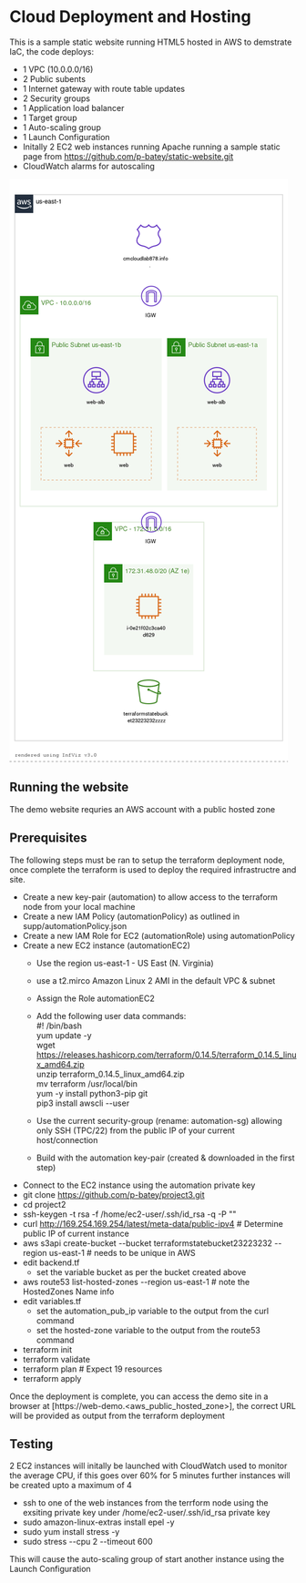 # Cloud Deployment and Hosting

This is a sample static website running HTML5 hosted in AWS to demstrate IaC, the code deploys:
+ 1 VPC  (10.0.0.0/16)
+ 2 Public subents
+ 1 Internet gateway with route table updates
+ 2 Security groups
+ 1 Application load balancer
+ 1 Target group
+ 1 Auto-scaling group
+ 1 Launch Configuration
+ Initally 2 EC2 web instances running Apache running a sample static page from https://github.com/p-batey/static-website.git
+ CloudWatch alarms for autoscaling

![Screenshot](supp/web-demo.png)

## Running the website

The demo website requries an AWS account with a public hosted zone

## Prerequisites

The following steps must be ran to setup the terraform deployment node, once complete the terraform is used to deploy the required infrastructre and site.
+ Create a new key-pair (automation) to allow access to the terraform node from your local machine
+ Create a new IAM Policy (automationPolicy) as outlined in supp/automationPolicy.json
+ Create a new IAM Role for EC2 (automationRole) using automationPolicy
+ Create a new EC2 instance (automationEC2)
    - Use the region us-east-1 - US East (N. Virginia)
    - use a t2.mirco Amazon Linux 2 AMI in the default VPC & subnet
    - Assign the Role automationEC2
    - Add the following user data commands:<br /> 
        #! /bin/bash<br />
        yum update -y<br />
        wget https://releases.hashicorp.com/terraform/0.14.5/terraform_0.14.5_linux_amd64.zip<br />
        unzip terraform_0.14.5_linux_amd64.zip<br />
        mv terraform /usr/local/bin<br />
        yum -y install python3-pip git<br />
        pip3 install awscli --user<br />
        
    - Use the current security-group (rename: automation-sg) allowing only SSH (TPC/22) from the public IP of your current host/connection
    - Build with the automation key-pair (created & downloaded in the first step)
+ Connect to the EC2 instance using the automation private key
+ git clone https://github.com/p-batey/project3.git
+ cd project2
+ ssh-keygen -t rsa -f /home/ec2-user/.ssh/id_rsa -q -P "" 
+ curl http://169.254.169.254/latest/meta-data/public-ipv4      # Determine public IP of current instance
+ aws s3api create-bucket --bucket terraformstatebucket23223232 --region us-east-1 # needs to be unique in AWS
+ edit backend.tf 
    - set the variable bucket as per the bucket created above
+ aws route53 list-hosted-zones --region us-east-1 # note the HostedZones Name info
+ edit variables.tf
    - set the automation_pub_ip variable to the output from the curl command
    - set the hosted-zone variable to the output from the route53 command
+ terraform init
+ terraform validate
+ terraform plan    # Expect 19 resources
+ terraform apply

Once the deployment is complete, you can access the demo site in a browser at [https://web-demo.<aws_public_hosted_zone>], the correct URL will be provided as output from the terraform deployment

## Testing
2 EC2 instances will initally be launched with CloudWatch used to monitor the average CPU, if this goes over 60% for 5 minutes further instances will be created upto a maximum of 4
+ ssh to one of the web instances from the terrform node using the exsiting private key under /home/ec2-user/.ssh/id_rsa private key
+ sudo amazon-linux-extras install epel -y
+ sudo yum install stress -y
+ sudo stress --cpu 2 --timeout 600

This will cause the auto-scaling group of start another instance using the Launch Configuration
